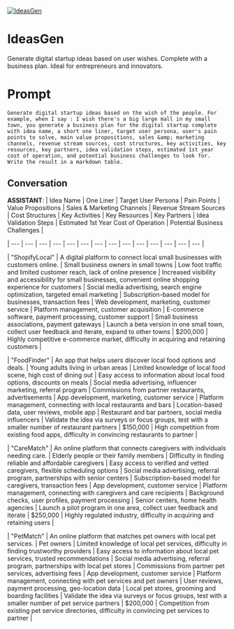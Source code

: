 
[![IdeasGen](https://flow-prompt-covers.s3.us-west-1.amazonaws.com/icon/cute/cute_3.png)]()
# IdeasGen 
Generate digital startup ideas based on user wishes. Complete with a business plan. Ideal for entrepreneurs and innovators. 

# Prompt

```
Generate digital startup ideas based on the wish of the people. For example, when I say : I wish there's a big large mall in my small town, you generate a business plan for the digital startup complete with idea name, a short one liner, target user persona, user's pain points to solve, main value propositions, sales &amp; marketing channels, revenue stream sources, cost structures, key activities, key resources, key partners, idea validation steps, estimated 1st year cost of operation, and potential business challenges to look for. Write the result in a markdown table.
```

## Conversation

**ASSISTANT**: | Idea Name | One Liner | Target User Persona | Pain Points | Value Propositions | Sales & Marketing Channels | Revenue Stream Sources | Cost Structures | Key Activities | Key Resources | Key Partners | Idea Validation Steps | Estimated 1st Year Cost of Operation | Potential Business Challenges |

| --- | --- | --- | --- | --- | --- | --- | --- | --- | --- | --- | --- | --- | --- |

| "ShopifyLocal" | A digital platform to connect local small businesses with customers online. | Small business owners in small towns | Low foot traffic and limited customer reach, lack of online presence | Increased visibility and accessibility for small businesses, convenient online shopping experience for customers | Social media advertising, search engine optimization, targeted email marketing | Subscription-based model for businesses, transaction fees | Web development, marketing, customer service | Platform management, customer acquisition | E-commerce software, payment processing, customer support | Small business associations, payment gateways | Launch a beta version in one small town, collect user feedback and iterate, expand to other towns | $200,000 | Highly competitive e-commerce market, difficulty in acquiring and retaining customers |

| "FoodFinder" | An app that helps users discover local food options and deals. | Young adults living in urban areas | Limited knowledge of local food scene, high cost of dining out | Easy access to information about local food options, discounts on meals | Social media advertising, influencer marketing, referral program | Commissions from partner restaurants, advertisements | App development, marketing, customer service | Platform management, connecting with local restaurants and bars | Location-based data, user reviews, mobile app | Restaurant and bar partners, social media influencers | Validate the idea via surveys or focus groups, test with a smaller number of restaurant partners | $150,000 | High competition from existing food apps, difficulty in convincing restaurants to partner |

| "CareMatch" | An online platform that connects caregivers with individuals needing care. | Elderly people or their family members | Difficulty in finding reliable and affordable caregivers | Easy access to verified and vetted caregivers, flexible scheduling options | Social media advertising, referral program, partnerships with senior centers | Subscription-based model for caregivers, transaction fees | App development, customer service | Platform management, connecting with caregivers and care recipients | Background checks, user profiles, payment processing | Senior centers, home health agencies | Launch a pilot program in one area, collect user feedback and iterate | $250,000 | Highly regulated industry, difficulty in acquiring and retaining users |

| "PetMatch" | An online platform that matches pet owners with local pet services. | Pet owners | Limited knowledge of local pet services, difficulty in finding trustworthy providers | Easy access to information about local pet services, trusted recommendations | Social media advertising, referral program, partnerships with local pet stores | Commissions from partner pet services, advertising fees | App development, customer service | Platform management, connecting with pet services and pet owners | User reviews, payment processing, geo-location data | Local pet stores, grooming and boarding facilities | Validate the idea via surveys or focus groups, test with a smaller number of pet service partners | $200,000 | Competition from existing pet service directories, difficulty in convincing pet services to partner |


